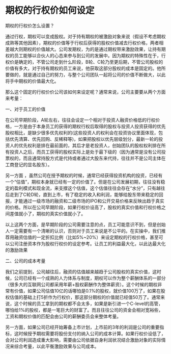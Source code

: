# 期权的行权价如何设定

期权的行权价怎么设置？

通过行权，期权可以变成股权。对于持有期权的被激励对象来说（假设不考虑期权成熟等其他因素），期权的价值等于行权后获得的股权价值减去行权价格，两者相差越大则期权的价值越大。公司发期权，为的是通过期权带来激励效果，让持有期权的员工能够以合伙人的心态来参与到公司的发展中。因为期权的特殊性在于，行权价是确定的，不管公司走到什么阶段，B轮、C轮乃至更后期，不管公司股权的价值有多大，对于持有期权的员工来说，他获取这部分股权的成本是固定的。他所要做的，就是通过自己的努力，与整个公司团队一起将公司的价值不断做大，以此将手中期权的价值最大化。

那么这个固定的行权价价公司该如何来设定呢？通常来说，公司主要要从两个方面来考量：

一、对于员工的价值

在公司早期阶段，A轮左右，往往会设定一个相对于投资人融资价格低的行权价格，一方是由于本身员工的获得的期权行权后取得的股权与投资人投资获得的优先股权相比，是缺少很多优先权利的\(这些投资人的权利会在投资协议里面体现，包括优先清算、优先回购、反稀释等\)，如果把股权以优先层级划分，最新一轮的投资人的优先权利是排在最前面的，其后才是老投资人，创始团队的股权权利排在所有投资人之后，而员工获得的股权实际上是处于最下级的（因为通常是没有公司投票权的，而且通常持股方式是代持或者通过大股东来代持，往往并不是公司主体在工商登记的显名股东）。

另一方面 ，虽然公司在授予期权的时候，通常已经获得投资机构的投资，已经有一个“估值”，期权本身就已经有一定的价值了。但是在公司发展初期，往往没有稳定的盈利模式和现金流，来支撑这个估值，这个估值往往会存在“水分”，只有越往后走到了C轮D轮，直到上市，有了稳定的收入和利润，能够给股东带来稳定的回报，才能通过一级市场的融资和二级市场的IPO和公开交易价格来反映出趋于真实的价格。所以在公司早期阶段，如果行权价设高了，股权的真实价值和行权价格之间差值就小了，期权的真实价值就小了。

以上这两个方面，是早期阶段的公司需要注意的点，员工可能意识不到，但是创始人一定需要有一个清晰的认识，否则对于员工来说是不公平的。在实操中，我们推荐用融资估值的一定折扣比例（比如5%~20%）来设定期权的行权价格，甚至可以公司注册资本作为股权行权价的设定参考。让员工的利益最大化，以此达最大化的激励效果

二、公司的成本考量

我们之前提到，公司越往后，融资的估值越来越趋于公司股权的真实价值，这时候，公司已经有一个成熟的人力体系与制度，期权可以作为整个薪酬体系的一部分（很多大的互联网公司都采用年薪+股权薪酬作为整体薪资）。这个时候的期权非常有价值，如果公司估值10亿的话哪怕是0.1%的股权，就价值100万了，如果在股权估值的基础上打5折作为行权价，那这部分期权的价值就已经值50万了。通常来说，这个时候的员工拿到的期权都不会太多，如果是新引进一个C-level的高管，哪怕给1%的股权，都是一笔巨大的财富了。而且往往公司的资金会相对宽裕些，工资和期权价值的匹配会由公司的薪酬委员会来整体考量。

另一方面，如果公司已经开始筹备上市计划，上市前的3年的利润是公司的重要指标，这时候授予期权需要将股份支付的纳入公司的成本计算。如果行权价设低了，会对公司利润造成重大影响，需要由公司依据自身利润状况结合激励对象的实际情况来综合考量，以此平衡激励效果与公司成本。

